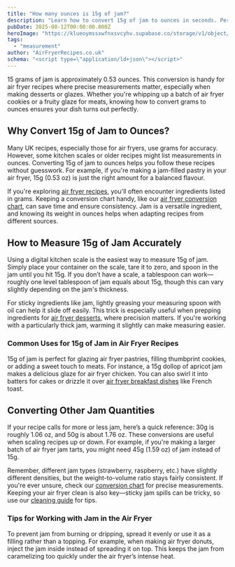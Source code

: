 ```yaml
---
title: "How many ounces is 15g of jam?"
description: "Learn how to convert 15g of jam to ounces in seconds. Perfect for air fryer recipes and precise measurements. Get the exact conversion now!"
pubDate: 2025-08-12T00:00:00.000Z
heroImage: "https://klueoymssxwfnxsvcyhv.supabase.co/storage/v1/object/public/md/how-many-ounces-is-15g-of-jam-672f9fc0.webp"
tags:
  - "measurement"
author: "AirFryerRecipes.co.uk"
schema: "<script type=\"application/ld+json\"></script>"
---
```


<p>15 grams of jam is approximately 0.53 ounces. This conversion is handy for air fryer recipes where precise measurements matter, especially when making desserts or glazes. Whether you're whipping up a batch of air fryer cookies or a fruity glaze for meats, knowing how to convert grams to ounces ensures your dish turns out perfectly.</p>

<h2>Why Convert 15g of Jam to Ounces?</h2>  
<p>Many UK recipes, especially those for air fryers, use grams for accuracy. However, some kitchen scales or older recipes might list measurements in ounces. Converting 15g of jam to ounces helps you follow these recipes without guesswork. For example, if you're making a jam-filled pastry in your air fryer, 15g (0.53 oz) is just the right amount for a balanced flavour.</p>  
<p>If you're exploring <a href=https://www.airfryerrecipe.co.uk/recipes>air fryer recipes</a>, you'll often encounter ingredients listed in grams. Keeping a conversion chart handy, like our <a href=https://www.airfryerrecipe.co.uk/air-fryer-conversion-chart>air fryer conversion chart</a>, can save time and ensure consistency. Jam is a versatile ingredient, and knowing its weight in ounces helps when adapting recipes from different sources.</p>

<h2>How to Measure 15g of Jam Accurately</h2>  
<p>Using a digital kitchen scale is the easiest way to measure 15g of jam. Simply place your container on the scale, tare it to zero, and spoon in the jam until you hit 15g. If you don’t have a scale, a tablespoon can work—roughly one level tablespoon of jam equals about 15g, though this can vary slightly depending on the jam's thickness.</p>  
<p>For sticky ingredients like jam, lightly greasing your measuring spoon with oil can help it slide off easily. This trick is especially useful when prepping ingredients for <a href=https://www.airfryerrecipe.co.uk/recipe-category/dessert>air fryer desserts</a>, where precision matters. If you're working with a particularly thick jam, warming it slightly can make measuring easier.</p>

<h3>Common Uses for 15g of Jam in Air Fryer Recipes</h3>  
<p>15g of jam is perfect for glazing air fryer pastries, filling thumbprint cookies, or adding a sweet touch to meats. For instance, a 15g dollop of apricot jam makes a delicious glaze for air fryer chicken. You can also swirl it into batters for cakes or drizzle it over <a href=https://www.airfryerrecipe.co.uk/recipe-category/breakfast>air fryer breakfast dishes</a> like French toast.</p>

<h2>Converting Other Jam Quantities</h2>  
<p>If your recipe calls for more or less jam, here’s a quick reference: 30g is roughly 1.06 oz, and 50g is about 1.76 oz. These conversions are useful when scaling recipes up or down. For example, if you're making a larger batch of air fryer jam tarts, you might need 45g (1.59 oz) of jam instead of 15g.</p>  
<p>Remember, different jam types (strawberry, raspberry, etc.) have slightly different densities, but the weight-to-volume ratio stays fairly consistent. If you're ever unsure, check our <a href=https://www.airfryerrecipe.co.uk/air-fryer-conversion-chart>conversion chart</a> for precise measurements. Keeping your air fryer clean is also key—sticky jam spills can be tricky, so use our <a href=https://www.airfryerrecipe.co.uk/air-fryer-cleaner>cleaning guide</a> for tips.</p>

<h3>Tips for Working with Jam in the Air Fryer</h3>  
<p>To prevent jam from burning or dripping, spread it evenly or use it as a filling rather than a topping. For example, when making air fryer donuts, inject the jam inside instead of spreading it on top. This keeps the jam from caramelizing too quickly under the air fryer’s intense heat.</p>